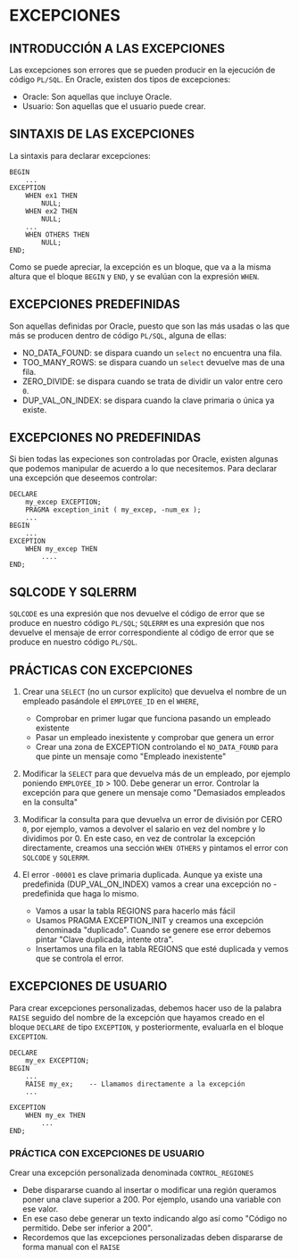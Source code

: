 # EXCEPCIONES

## INTRODUCCIÓN A LAS EXCEPCIONES

Las excepciones son errores que se pueden producir en la ejecución de código `PL/SQL`. En Oracle, existen dos tipos de excepciones:

- Oracle: Son aquellas que incluye Oracle.
- Usuario: Son aquellas que el usuario puede crear.

## SINTAXIS DE LAS EXCEPCIONES

La sintaxis para declarar excepciones:

    BEGIN
        ...
    EXCEPTION
        WHEN ex1 THEN
            NULL;
        WHEN ex2 THEN
            NULL;
        ...
        WHEN OTHERS THEN
            NULL;
    END;

Como se puede apreciar, la excepción es un bloque, que va a la misma altura que el bloque `BEGIN` y `END`, y se evalúan con la expresión `WHEN`.

## EXCEPCIONES PREDEFINIDAS

Son aquellas definidas por Oracle, puesto que son las más usadas o las que más se producen dentro de código `PL/SQL`, alguna de ellas:

- NO_DATA_FOUND: se dispara cuando un `select` no encuentra una fila.
- TOO_MANY_ROWS: se dispara cuando un `select` devuelve mas de una fila.
- ZERO_DIVIDE: se dispara cuando se trata de dividir un valor entre cero `0`.
- DUP_VAL_ON_INDEX: se dispara cuando la clave primaria o única ya existe.

## EXCEPCIONES NO PREDEFINIDAS

Si bien todas las expeciones son controladas por Oracle, existen algunas que podemos manipular de acuerdo a lo que necesitemos. Para declarar una excepción que deseemos controlar:

    DECLARE
        my_excep EXCEPTION;
        PRAGMA exception_init ( my_excep, -num_ex );
        ...
    BEGIN
        ...
    EXCEPTION
        WHEN my_excep THEN
            ....
    END;

## SQLCODE Y SQLERRM

`SQLCODE` es una expresión que nos devuelve el código de error que se produce en nuestro código `PL/SQL`; `SQLERRM` es una expresión que nos devuelve el mensaje de error correspondiente al código de error que se produce en nuestro código `PL/SQL`.

## PRÁCTICAS CON EXCEPCIONES

1. Crear una `SELECT` (no un cursor explícito) que devuelva el nombre de un empleado pasándole el `EMPLOYEE_ID` en el `WHERE`,

   - Comprobar en primer lugar que funciona pasando un empleado existente
   - Pasar un empleado inexistente y comprobar que genera un error
   - Crear una zona de EXCEPTION controlando el `NO_DATA_FOUND` para que pinte un mensaje como "Empleado inexistente"

2. Modificar la `SELECT` para que devuelva más de un empleado, por ejemplo poniendo `EMPLOYEE_ID` > 100. Debe generar un error. Controlar la excepción para que genere un mensaje como "Demasiados empleados en la consulta"

3. Modificar la consulta para que devuelva un error de división por CERO `0`, por ejemplo, vamos a devolver el salario en vez del nombre y lo dividimos por 0. En este caso, en vez de controlar la excepción directamente, creamos una sección `WHEN OTHERS` y pintamos el error con `SQLCODE` y `SQLERRM`.

4. El error `-00001` es clave primaria duplicada. Aunque ya existe una predefinida (DUP_VAL_ON_INDEX) vamos a crear una excepción no -predefinida que haga lo mismo.
   - Vamos a usar la tabla REGIONS para hacerlo más fácil
   - Usamos PRAGMA EXCEPTION_INIT y creamos una excepción denominada "duplicado". Cuando se genere ese error debemos pintar "Clave duplicada, intente otra".
   - Insertamos una fila en la tabla REGIONS que esté duplicada y vemos que se controla el error.

## EXCEPCIONES DE USUARIO

Para crear excepciones personalizadas, debemos hacer uso de la palabra `RAISE` seguido del nombre de la excepción que hayamos creado en el bloque `DECLARE` de tipo `EXCEPTION`, y posteriormente, evaluarla en el bloque `EXCEPTION`.

    DECLARE
        my_ex EXCEPTION;
    BEGIN
        ...
        RAISE my_ex;    -- Llamamos directamente a la excepción
        ...

    EXCEPTION
        WHEN my_ex THEN
            ...
    END;

### PRÁCTICA CON EXCEPCIONES DE USUARIO

Crear una excepción personalizada denominada `CONTROL_REGIONES`
* Debe dispararse cuando al insertar o modificar una región queramos poner una clave superior a 200. Por ejemplo, usando una variable con ese valor.
* En ese caso debe generar un texto indicando algo así como "Código no permitido. Debe ser inferior a 200".
* Recordemos que las excepciones personalizadas deben dispararse de forma manual con el `RAISE`